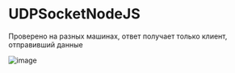 ﻿# UDPSocketNodeJS
 
 Проверено на разных машинах, ответ получает только клиент, отправивший данные
 
![image](https://user-images.githubusercontent.com/17206404/202522577-2a7ecf26-9473-411d-b6db-226b32fa926f.png)
